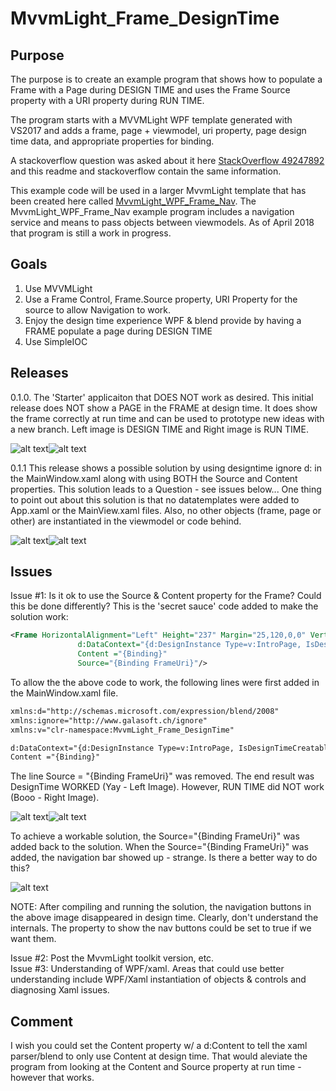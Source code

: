 # MvvmLight_Frame_DesignTime
## Purpose
The purpose is to create an example program that shows how to populate a Frame with a Page during DESIGN TIME and uses the Frame Source property with a URI property during RUN TIME.  

The program starts with a MVVMLight WPF template generated with VS2017 and adds a frame, page + viewmodel, uri property, page design time data, and appropriate properties for binding. 

A stackoverflow question was asked about it here [StackOverflow 49247892](https://stackoverflow.com/questions/49247892/mvvmlight-display-page-in-frame-during-design-time) and this readme and stackoverflow contain the same information.  

This example code will be used in a larger MvvmLight template that has been created here called [MvvmLight_WPF_Frame_Nav](https://github.com/floppydisk525/MvvmLight_WPF_Frame_Nav).  The MvvmLight_WPF_Frame_Nav example program includes a navigation service and means to pass objects between viewmodels.  As of April 2018 that program is still a work in progress.  

## Goals
1. Use MVVMLight
2. Use a Frame Control, Frame.Source property, URI Property for the source to allow Navigation to work.
3. Enjoy the design time experience WPF & blend provide by having a FRAME populate a page during DESIGN TIME
4. Use SimpleIOC

## Releases
0.1.0. The 'Starter' applicaiton that DOES NOT work as desired.  This initial release does NOT show a PAGE in the FRAME at design time.  It does show the frame correctly at run time and can be used to prototype new ideas with a new branch. Left image is DESIGN TIME and Right image is RUN TIME.

![alt text][DesignTimeNoPageImage]![alt text][RunTimeWork]

0.1.1  This release shows a possible solution by using designtime ignore d: in the MainWindow.xaml along with using BOTH the Source and Content properties.  This solution leads to a Question - see issues below...  One thing to point out about this solution is that no datatemplates were added to App.xaml or the MainView.xaml files.  Also, no other objects (frame, page or other) are instantiated in the viewmodel or code behind.  

![alt text][DesignTimePageImageWorksNAVButtons]![alt text][RunTimeWork]

## Issues
Issue #1:  Is it ok to use the Source & Content property for the Frame?  Could this be done differently?  This is the 'secret sauce' code added to make the solution work:
```xml
<Frame HorizontalAlignment="Left" Height="237" Margin="25,120,0,0" VerticalAlignment="Top" Width="243"
               d:DataContext="{d:DesignInstance Type=v:IntroPage, IsDesignTimeCreatable=True}" 
               Content ="{Binding}"                 
               Source="{Binding FrameUri}"/>
```
To allow the the above code to work, the following lines were first added in the MainWindow.xaml file.
```xml
xmlns:d="http://schemas.microsoft.com/expression/blend/2008"
xmlns:ignore="http://www.galasoft.ch/ignore"
xmlns:v="clr-namespace:MvvmLight_Frame_DesignTime"
```
```xml
d:DataContext="{d:DesignInstance Type=v:IntroPage, IsDesignTimeCreatable=True}" 
Content ="{Binding}"
```
The line Source = "{Binding FrameUri}" was removed.  The end result was DesignTime WORKED (Yay - Left Image).  However, RUN TIME did NOT work (Booo - Right Image).

![alt text][DesignTimePageImageWORKS]![alt text][RunTimeDoesNOTWorkTRIAL]

To achieve a workable solution, the Source="{Binding FrameUri}" was added back to the solution.  When the Source="{Binding FrameUri}" was added, the navigation bar showed up - strange.  Is there a better way to do this?

![alt text][DesignTimePageImageWorksNAVButtons]

NOTE:  After compiling and running the solution, the navigation buttons in the above image disappeared in design time.  Clearly, don't understand the internals.  The property to show the nav buttons could be set to true if we want them.  

Issue #2:  Post the MvvmLight toolkit version, etc.  
Issue #3:  Understanding of WPF/xaml.  Areas that could use better understanding include WPF/Xaml instantiation of objects & controls and diagnosing Xaml issues.  

## Comment
I wish you could set the Content property w/ a d:Content to tell the xaml parser/blend to only use Content at design time.  That would aleviate the program from looking at the Content and Source property at run time - however that works.  

[DesignTimeNoPageImage]: MvvmLight_Frame_DesignTime/github_Images/DesignTimeNoPageImage.PNG
[RunTimeWork]: MvvmLight_Frame_DesignTime/github_Images/RunTimeWork.PNG
[DesignTimePageImageWORKS]: MvvmLight_Frame_DesignTime/github_Images/DesignTimePageImageWORKS.PNG
[RunTimeDoesNOTWorkTRIAL]: MvvmLight_Frame_DesignTime/github_Images/RunTimeDoesNOTWorkTRIAL.PNG
[DesignTimePageImageWorksNAVButtons]: MvvmLight_Frame_DesignTime/github_Images/DesignTimePageImageWorksNAVButtons.PNG